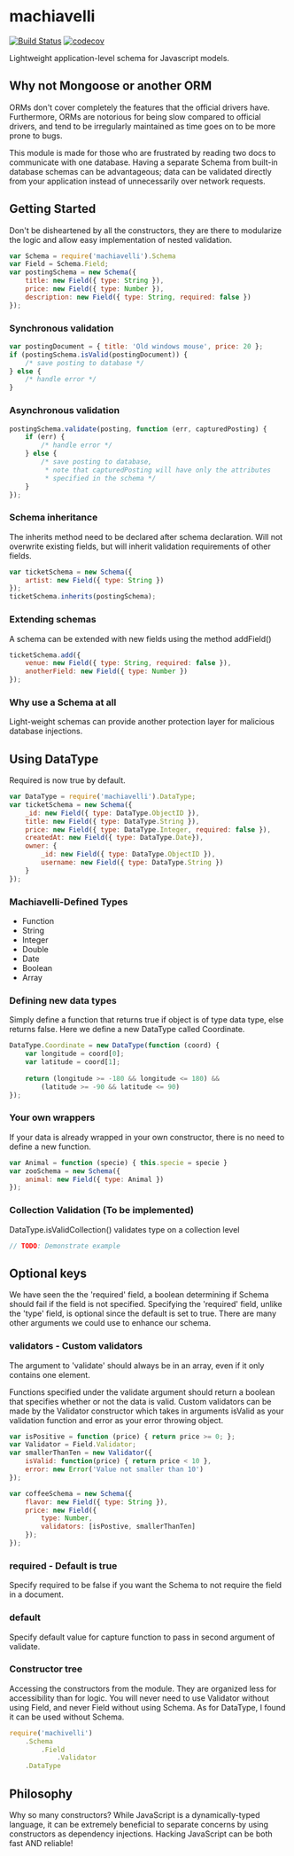 # machiavelli
[![Build Status](https://travis-ci.org/baoskee/machiavelli.svg?branch=master)](https://travis-ci.org/baoskee/machiavelli)
[![codecov](https://codecov.io/gh/baoskee/machiavelli/branch/master/graph/badge.svg)](https://codecov.io/gh/baoskee/machiavelli)

Lightweight application-level schema for Javascript models.


## Why not Mongoose or another ORM
ORMs don't cover completely the features that the official drivers 
have. Furthermore, ORMs are notorious for being slow compared to 
official drivers, and tend to be irregularly maintained as time
goes on to be more prone to bugs.

This module is made for those who are frustrated by reading two docs 
to communicate with one database. Having a separate Schema from built-in
database schemas can be advantageous; data can be validated  directly 
from your application instead of unnecessarily over network requests.

## Getting Started
Don't be disheartened by all the constructors, they are there to 
modularize the logic and allow easy implementation of nested 
validation.

```javascript
var Schema = require('machiavelli').Schema
var Field = Schema.Field;
var postingSchema = new Schema({
    title: new Field({ type: String }),
    price: new Field({ type: Number }),
    description: new Field({ type: String, required: false })
});
```

### Synchronous validation
```javascript
var postingDocument = { title: 'Old windows mouse', price: 20 };
if (postingSchema.isValid(postingDocument)) {
    /* save posting to database */
} else {
    /* handle error */ 
}
```

### Asynchronous validation
```javascript
postingSchema.validate(posting, function (err, capturedPosting) {
    if (err) {
        /* handle error */
    } else {
        /* save posting to database, 
         * note that capturedPosting will have only the attributes
         * specified in the schema */
    }
});
```

### Schema inheritance
The inherits method need to be declared after schema declaration. 
Will not overwrite existing fields, but will inherit validation 
requirements of other fields.

```javascript
var ticketSchema = new Schema({ 
    artist: new Field({ type: String })
});
ticketSchema.inherits(postingSchema);
```

### Extending schemas
A schema can be extended with new fields using the method addField() 
```javascript
ticketSchema.add({
    venue: new Field({ type: String, required: false }), 
    anotherField: new Field({ type: Number })
});
```

### Why use a Schema at all
Light-weight schemas can provide another protection layer for malicious
database injections.

## Using DataType
Required is now true by default. 

```javascript
var DataType = require('machiavelli').DataType;
var ticketSchema = new Schema({
    _id: new Field({ type: DataType.ObjectID }),
    title: new Field({ type: DataType.String }), 
    price: new Field({ type: DataType.Integer, required: false }), 
    createdAt: new Field({ type: DataType.Date}),
    owner: {
        _id: new Field({ type: DataType.ObjectID }),
        username: new Field({ type: DataType.String })
    }
});
```


### Machiavelli-Defined Types
* Function
* String
* Integer
* Double
* Date
* Boolean
* Array

### Defining new data types
Simply define a function that returns true if object is of type data 
type, else returns false. Here we define a new DataType called 
Coordinate.

```javascript
DataType.Coordinate = new DataType(function (coord) {
    var longitude = coord[0];
    var latitude = coord[1];
    
    return (longitude >= -180 && longitude <= 180) && 
        (latitude >= -90 && latitude <= 90)
});
```

### Your own wrappers
If your data is already wrapped in your own constructor, there
is no need to define a new function. 

```javascript
var Animal = function (specie) { this.specie = specie }
var zooSchema = new Schema({ 
    animal: new Field({ type: Animal })
});
```

### Collection Validation (To be implemented)
DataType.isValidCollection() validates type on a collection level

```javascript
// TODO: Demonstrate example
```


## Optional keys
We have seen the the 'required' field, a boolean determining 
if Schema should fail if the field is not specified. Specifying the 
'required' field, unlike the 'type' field, is optional since the 
default is set to true. There are many other arguments we could use to
enhance our schema.

### validators - Custom validators
The argument to 'validate' should always be in an array, even if it
only contains one element. 

Functions specified under the validate argument should return a boolean
that specifies whether or not the data is valid. Custom validators can 
be made by the Validator constructor which takes in arguments isValid
as your validation function and error  as your error throwing object. 

```javascript
var isPositive = function (price) { return price >= 0; };
var Validator = Field.Validator;
var smallerThanTen = new Validator({ 
    isValid: function(price) { return price < 10 },
    error: new Error('Value not smaller than 10')
});

var coffeeSchema = new Schema({
    flavor: new Field({ type: String }),
    price: new Field({ 
        type: Number,
        validators: [isPostive, smallerThanTen] 
    });
});
```

### required - Default is true
Specify required to be false if you want the Schema to not require
the field in a document.

### default
Specify default value for capture function to pass in second argument
of validate.

### Constructor tree
Accessing the constructors from the module. They are organized less
for accessibility than for logic. You will never need to use Validator
without using Field, and never Field without using Schema. As for 
DataType, I found it can be used without Schema.

```javascript
require('machivelli')
    .Schema
        .Field
            .Validator
    .DataType
```


## Philosophy
Why so many constructors? While JavaScript is a dynamically-typed 
language, it can be extremely beneficial to separate concerns by
using constructors as dependency injections. Hacking JavaScript
can be both fast AND reliable!
